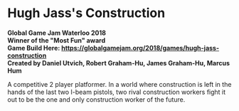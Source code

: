 # Hugh Jass's Construction
**Global Game Jam Waterloo 2018** <br />
**Winner of the "Most Fun" award** <br />
**Game Build Here: https://globalgamejam.org/2018/games/hugh-jass-construction** <br />
**Created by Daniel Utvich, Robert Graham-Hu, James Graham-Hu, Marcus Hum** <br />

A competitive 2 player platformer. 
In a world where construction is left in the hands of the last two I-beam pistols, two rival construction workers fight it out to be the one and only construction worker of the future.
